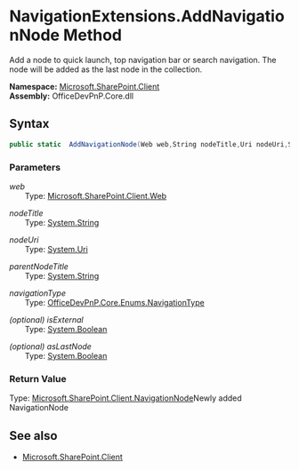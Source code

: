 # NavigationExtensions.AddNavigationNode Method  
Add a node to quick launch, top navigation bar or search navigation. The node will be added as the last node in the
            collection.  

**Namespace:** [Microsoft.SharePoint.Client](Microsoft.SharePoint.Client.md)  
**Assembly:** OfficeDevPnP.Core.dll  
## Syntax
```C#
public static  AddNavigationNode(Web web,String nodeTitle,Uri nodeUri,String parentNodeTitle,NavigationType navigationType,Boolean isExternal,Boolean asLastNode)
```
### Parameters
*web*  
&emsp;&emsp;Type: [Microsoft.SharePoint.Client.Web](Microsoft.SharePoint.Client.Web.md) 
&emsp;&emsp;  
  
*nodeTitle*  
&emsp;&emsp;Type: [System.String](System.String.md) 
&emsp;&emsp;  
  
*nodeUri*  
&emsp;&emsp;Type: [System.Uri](System.Uri.md) 
&emsp;&emsp;  
  
*parentNodeTitle*  
&emsp;&emsp;Type: [System.String](System.String.md) 
&emsp;&emsp;  
  
*navigationType*  
&emsp;&emsp;Type: [OfficeDevPnP.Core.Enums.NavigationType](OfficeDevPnP.Core.Enums.NavigationType.md) 
&emsp;&emsp;  
  
*(optional) isExternal*  
&emsp;&emsp;Type: [System.Boolean](System.Boolean.md) 
&emsp;&emsp;  
  
*(optional) asLastNode*  
&emsp;&emsp;Type: [System.Boolean](System.Boolean.md) 
&emsp;&emsp;  
  
### Return Value
Type: [Microsoft.SharePoint.Client.NavigationNode](Microsoft.SharePoint.Client.NavigationNode.md 
)Newly added NavigationNode

## See also
- [Microsoft.SharePoint.Client](Microsoft.SharePoint.Client.md)
